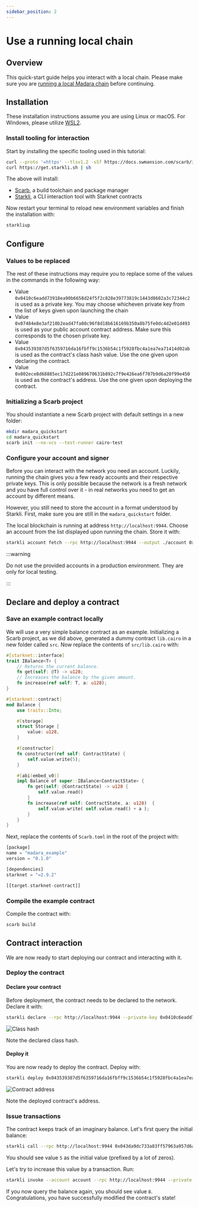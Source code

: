 ```yaml
---
sidebar_position: 2
---
```


# Use a running local chain

## Overview

This quick-start guide helps you interact with a local chain. Please make sure you are [running a local Madara chain](run_localchain) before continuing.

## Installation

These installation instructions assume you are using Linux or macOS. For Windows, please utilize [WSL2](https://learn.microsoft.com/en-us/windows/wsl/).

### Install tooling for interaction

Start by installing the specific tooling used in this tutorial:
```bash
curl --proto '=https' --tlsv1.2 -sSf https://docs.swmansion.com/scarb/install.sh | sh
curl https://get.starkli.sh | sh
```
The above will install:
- [Scarb](https://docs.swmansion.com/scarb/), a build toolchain and package manager
- [Starkli](https://book.starkli.rs), a CLI interaction tool with Starknet contracts

Now restart your terminal to reload new environment variables and finish the installation with:

```bash
starkliup
```

## Configure

### Values to be replaced

The rest of these instructions may require you to replace some of the values in the commands in the following way:
- Value `0x0410c6eadd73918ea90b6658d24f5f2c828e39773819c1443d8602a3c72344c2` is used as a private key. You may choose whicheven private key from the list of keys given upon launching the chain
- Value `0x07484e8e3af210b2ead47fa08c96f8d18b616169b350a8b75fe0dc4d2e01d493` is used as your public account contract address. Make sure this corresponds to the chosen private key.
- Value `0x043539387d5f6359716da16fbff9c1536b54c1f5928fbc4a1ea7ea71414d02ab` is used as the contract's class hash value. Use the one given upon declaring the contract.
- Value `0x002ece8d68885ec17d221e089670631b892c7f9e426ea6f707b9d6a20f99e450` is used as the contract's address. Use the one given upon deploying the contract.

### Initializing a Scarb project

You should instantiate a new Scarb project with default settings in a new folder:
```bash
mkdir madara_quickstart
cd madara_quickstart
scarb init --no-vcs --test-runner cairo-test
```

### Configure your account and signer

Before you can interact with the network you need an account. Luckily, running the chain gives you a few ready accounts and their respective private keys. This is only possible because the network is a fresh network and you have full control over it - in real networks you need to get an account by different means.

However, you still need to store the account in a format understood by Starkli. First, make sure you are still in the `madara_quickstart` folder.

The local blockchain is running at address `http://localhost:9944`. Choose an account from the list displayed upon running the chain. Store it with:
```bash
starkli account fetch --rpc http://localhost:9944 --output ./account 0x07484e8e3af210b2ead47fa08c96f8d18b616169b350a8b75fe0dc4d2e01d493
```

:::warning

Do not use the provided accounts in a production environment. They are only for local testing.

:::

## Declare and deploy a contract

### Save an example contract locally

We will use a very simple balance contract as an example. Initializing a Scarb project, as we did above, generated a dummy contract `lib.cairo` in a new folder called `src`. Now replace the contents of `src/lib.cairo` with:

```rust
#[starknet::interface]
trait IBalance<T> {
    // Returns the current balance.
    fn get(self: @T) -> u128;
    // Increases the balance by the given amount.
    fn increase(ref self: T, a: u128);
}

#[starknet::contract]
mod Balance {
    use traits::Into;

    #[storage]
    struct Storage {
        value: u128, 
    }

    #[constructor]
    fn constructor(ref self: ContractState) {
        self.value.write(5);
    }

    #[abi(embed_v0)]
    impl Balance of super::IBalance<ContractState> {
        fn get(self: @ContractState) -> u128 {
            self.value.read()
        }
        fn increase(ref self: ContractState, a: u128)  {
            self.value.write( self.value.read() + a );
        }
    }
}
```

Next, replace the contents of `Scarb.toml` in the root of the project with:
```rust
[package]
name = "madara_example"
version = "0.1.0"

[dependencies]
starknet = "=2.9.2"

[[target.starknet-contract]]
```

### Compile the example contract

Compile the contract with:

```bash
scarb build
```

## Contract interaction

We are now ready to start deploying our contract and interacting with it.

### Deploy the contract

#### Declare your contract

Before deployment, the contract needs to be declared to the network. Declare it with:
```bash
starkli declare --rpc http://localhost:9944 --private-key 0x0410c6eadd73918ea90b6658d24f5f2c828e39773819c1443d8602a3c72344c2 --compiler-version 2.9.1  --account account ./target/dev/madara_example_Balance.contract_class.json
```

![Class hash](/img/quickstart-local-classhash.png "Resulting class hash")

Note the declared class hash.

#### Deploy it

You are now ready to deploy the contract. Deploy with:
```bash
starkli deploy 0x043539387d5f6359716da16fbff9c1536b54c1f5928fbc4a1ea7ea71414d02ab --rpc http://localhost:9944 --private-key 0x0410c6eadd73918ea90b6658d24f5f2c828e39773819c1443d8602a3c72344c2 --account account
```

![Contract address](/img/quickstart-local-contract.png "Resulting class contract address")

Note the deployed contract's address.

### Issue transactions

The contract keeps track of an imaginary balance. Let's first query the initial balance:
```bash
starkli call --rpc http://localhost:9944 0x043da9dc733a83ff57963a957d6adaa88b9ce986250185202310bee134fc4b6c get
```

You should see value `5` as the initial value (prefixed by a lot of zeros).

Let's try to increase this value by a transaction. Run:
```bash
starkli invoke --account account --rpc http://localhost:9944 --private-key 0x0410c6eadd73918ea90b6658d24f5f2c828e39773819c1443d8602a3c72344c2  0x043da9dc733a83ff57963a957d6adaa88b9ce986250185202310bee134fc4b6c increase 3
```

If you now query the balance again, you should see value `8`. Congratulations, you have successfully modified the contract's state!